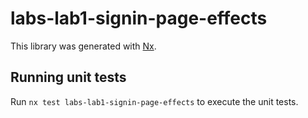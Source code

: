 # labs-lab1-signin-page-effects

This library was generated with [Nx](https://nx.dev).

## Running unit tests

Run `nx test labs-lab1-signin-page-effects` to execute the unit tests.
